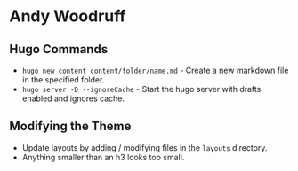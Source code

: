 # Andy Woodruff

## Hugo Commands
- `hugo new content content/folder/name.md` - Create a new markdown file in the specified folder.
- `hugo server -D --ignoreCache` - Start the hugo server with drafts enabled and ignores cache.

## Modifying the Theme
- Update layouts by adding / modifying files in the `layouts` directory.
- Anything smaller than an h3 looks too small.

